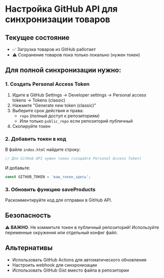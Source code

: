 # Настройка GitHub API для синхронизации товаров

## Текущее состояние
- ✅ Загрузка товаров из GitHub работает
- ⚠️ Сохранение товаров пока только локально (нужен токен)

## Для полной синхронизации нужно:

### 1. Создать Personal Access Token
1. Идите в GitHub Settings → Developer settings → Personal access tokens → Tokens (classic)
2. Нажмите "Generate new token (classic)"
3. Выберите срок действия и права:
   - `repo` (полный доступ к репозиториям)
   - Или только `public_repo` если репозиторий публичный
4. Скопируйте токен

### 2. Добавить токен в код
В файле `index.html` найдите строку:
```javascript
// Для GitHub API нужен токен (создайте Personal Access Token)
```

И добавьте:
```javascript
const GITHUB_TOKEN = 'ваш_токен_здесь';
```

### 3. Обновить функцию saveProducts
Раскомментируйте код для отправки в GitHub API.

## Безопасность
⚠️ **ВАЖНО**: Не коммитьте токен в публичный репозиторий!
Используйте переменные окружения или отдельный конфиг файл.

## Альтернативы
- Использовать GitHub Actions для автоматического обновления
- Настроить webhook для синхронизации
- Использовать GitHub Gist вместо файла в репозитории